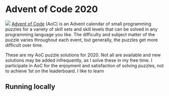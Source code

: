 # Advent of Code 2020
<img src="https://miro.medium.com/max/1200/1*XtCMwEXZe2VcH-jfcHwCBQ.jpeg">
<a href='https://adventofcode.com/'>Advent of Code</a> (AoC) is an Advent calendar of small programming puzzles for a variety of skill sets and skill levels that can be solved in any programming language you like. The difficulty and subject matter of the puzzle varies throughout each event, but generally, the puzzles get more difficult over time.

These are my AoC puzzle solutions for 2020. Not all are available and new solutions may be added infrequently, as I solve these in my free time.
I participate in AoC for the enjoyment and satisfaction of solving puzzles, not to achieve 1st on the leaderboard. I like to learn 

## Running locally
